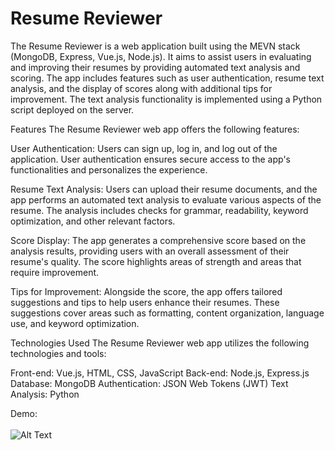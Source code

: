 # Resume Reviewer

The Resume Reviewer is a web application built using the MEVN stack (MongoDB, Express, Vue.js, Node.js). It aims to assist users in evaluating and improving their resumes by providing automated text analysis and scoring. The app includes features such as user authentication, resume text analysis, and the display of scores along with additional tips for improvement. The text analysis functionality is implemented using a Python script deployed on the server.

Features
The Resume Reviewer web app offers the following features:

User Authentication: Users can sign up, log in, and log out of the application. User authentication ensures secure access to the app's functionalities and personalizes the experience.

Resume Text Analysis: Users can upload their resume documents, and the app performs an automated text analysis to evaluate various aspects of the resume. The analysis includes checks for grammar, readability, keyword optimization, and other relevant factors.

Score Display: The app generates a comprehensive score based on the analysis results, providing users with an overall assessment of their resume's quality. The score highlights areas of strength and areas that require improvement.

Tips for Improvement: Alongside the score, the app offers tailored suggestions and tips to help users enhance their resumes. These suggestions cover areas such as formatting, content organization, language use, and keyword optimization.

Technologies Used
The Resume Reviewer web app utilizes the following technologies and tools:

Front-end: Vue.js, HTML, CSS, JavaScript
Back-end: Node.js, Express.js
Database: MongoDB
Authentication: JSON Web Tokens (JWT)
Text Analysis: Python

Demo: <br> <br>
![Alt Text]()
